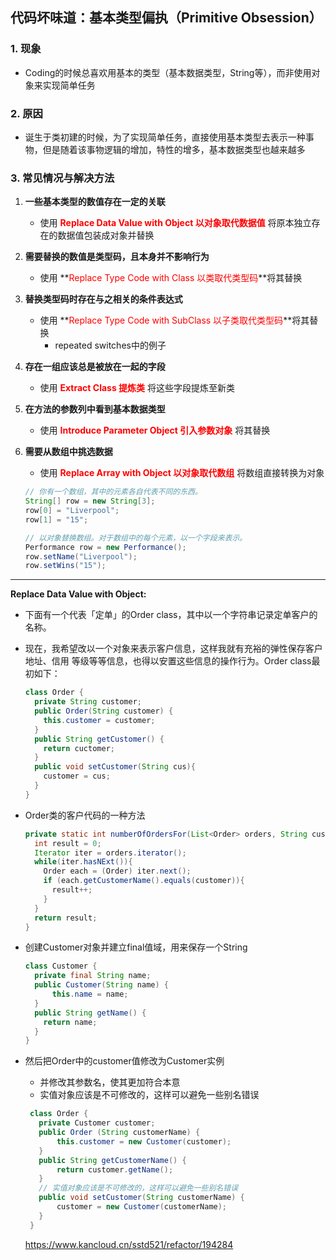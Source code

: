 ## 代码坏味道：基本类型偏执（Primitive Obsession）

### 1. 现象

- Coding的时候总喜欢用基本的类型（基本数据类型，String等），而非使用对象来实现简单任务



### 2. 原因

- 诞生于类初建的时候，为了实现简单任务，直接使用基本类型去表示一种事物，但是随着该事物逻辑的增加，特性的增多，基本数据类型也越来越多

  

### 3. 常见情况与解决方法

1. **一些基本类型的数值存在一定的关联**
   
   - 使用 **<font color=red>Replace Data Value with Object 以对象取代数据值</font>** 将原本独立存在的数据值包装成对象并替换
2. **需要替换的数值是类型码，且本身并不影响行为**
   
   - 使用 **<font color=red>Replace Type Code with Class 以类取代类型码</font>**将其替换
   
3. **替换类型码时存在与之相关的条件表达式**

   - 使用 **<font color=red>Replace Type Code with SubClass 以子类取代类型码</font>**将其替换
     - repeated switches中的例子
4. **存在一组应该总是被放在一起的字段**

   - 使用 **<font color=red>Extract Class 提炼类</font>** 将这些字段提炼至新类

5. **在方法的参数列中看到基本数据类型**

   - 使用 **<font color=red>Introduce Parameter Object 引入参数对象</font>** 将其替换

6. **需要从数组中挑选数据**

   - 使用 **<font color=red>Replace Array with Object 以对象取代数组</font>** 将数组直接转换为对象

   ```java
   // 你有一个数组，其中的元素各自代表不同的东西。
   String[] row = new String[3];
   row[0] = "Liverpool";
   row[1] = "15";
   ```

   ```java
   // 以对象替换数组。对于数组中的每个元素，以一个字段来表示。
   Performance row = new Performance();
   row.setName("Liverpool");
   row.setWins("15");
   ```

   

---

**Replace Data Value with Object:**

- 下面有一个代表「定单」的Order class，其中以一个字符串记录定单客户的名称。

- 现在，我希望改以一个对象来表示客户信息，这样我就有充裕的弹性保存客户地址、信用 等级等等信息，也得以安置这些信息的操作行为。Order class最初如下：

   ```java
   class Order {
     private String customer;
     public Order(String customer) {
       this.customer = customer;
     }
     public String getCustomer() {
       return cuctomer;
     }
     public void setCustomer(String cus){
       customer = cus;
     }
   }
   ```

- Order类的客户代码的一种方法

   ```java
   private static int numberOfOrdersFor(List<Order> orders, String customer) {
     int result = 0;
     Iterator iter = orders.iterator();
     while(iter.hasNExt()){
       Order each = (Order) iter.next();
       if (each.getCustomerName().equals(customer)){
         result++;
       }
     }
     return result;
   }
   ```

- 创建Customer对象并建立final值域，用来保存一个String

  ```java
  class Customer {
  	private final String name;
  	public Customer(String name) {
  		this.name = name;
  	}
    public String getName() {
      return name;
    }
  }
  ```

- 然后把Order中的customer值修改为Customer实例

  - 并修改其参数名，使其更加符合本意
  - 实值对象应该是不可修改的，这样可以避免一些别名错误

  ```java
   class Order {
     private Customer customer;
     public Order (String customerName) {
         this.customer = new Customer(customer);
     }
     public String getCustomerName() {
         return customer.getName();
     }
     // 实值对象应该是不可修改的，这样可以避免一些别名错误
     public void setCustomer(String customerName) {
         customer = new Customer(customerName);
     }   
   }
  ```

  https://www.kancloud.cn/sstd521/refactor/194284
